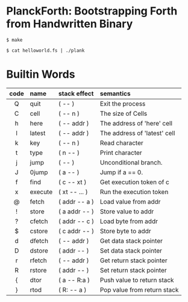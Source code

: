 # PlanckForth: Bootstrapping Forth from Handwritten Binary

```
$ make
```


```
$ cat helloworld.fs | ./plank
```

# Builtin Words

| code | name     | stack effect  | semantics                      |
|:----:|:---------|:--------------|:-------------------------------|
| Q    | quit     | ( -- )        | Exit the process               |
| C    | cell     | ( -- n )      | The size of Cells              |
| h    | here     | ( -- addr )   | The address of 'here' cell     |
| l    | latest   | ( -- addr )   | The address of 'latest' cell   |
| k    | key      | ( -- n )      | Read character                 |
| t    | type     | ( n -- )      | Print character                |
| j    | jump     | ( -- )        | Unconditional branch.          |
| J    | 0jump    | ( a -- )      | Jump if a == 0.                |
| f    | find     | ( c -- xt )   | Get execution token of c       |
| x    | execute  | ( xt -- ... ) | Run the execution token        |
| @    | fetch    | ( addr -- a ) | Load value from addr           |
| !    | store    | ( a addr -- ) | Store value to addr            |
| ?    | cfetch   | ( addr -- c ) | Load byte from addr            |
| $    | cstore   | ( c addr -- ) | Store byte to addr             |
| d    | dfetch   | ( -- addr )   | Get data stack pointer         |
| D    | dstore   | ( addr -- )   | Set data stack pointer         |
| r    | rfetch   | ( -- addr )   | Get return stack pointer       |
| R    | rstore   | ( addr -- )   | Set return stack pointer       |
| {    | dtor     | ( a -- R:a )  | Push value to return stack     |
| }    | rtod     | ( R: -- a )   | Pop value from return stack    |
